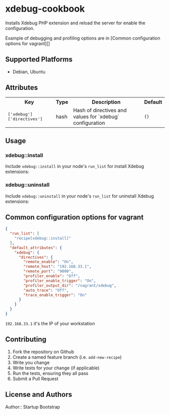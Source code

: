 # xdebug-cookbook

Installs Xdebug PHP extension and reload the server for enable the configuration.

Example of debugging and profiling options are in [Common configuration options for vagrant][]

## Supported Platforms

 * Debian, Ubuntu

## Attributes

<table>
  <tr>
    <th>Key</th>
    <th>Type</th>
    <th>Description</th>
    <th>Default</th>
  </tr>
  <tr>
    <td><tt>['xdebug']['directives']</tt></td>
    <td>hash</td>
    <td>Hash of directives and values for `xdebug` configuration</td>
    <td><tt>{}</tt></td>
  </tr>
</table>

## Usage

### xdebug::install

Include `xdebug::install` in your node's `run_list` for install Xdebug extensions:


### xdebug::uninstall

Include `xdebug::uninstall` in your node's `run_list` for uninstall Xdebug extensions:


## Common configuration options for vagrant


```json
{
  "run_list": [
    "recipe[xdebug::install]"
  ],
  "default_attributes": {
    "xdebug": {
      "directives": {
        "remote_enable": "On",
        "remote_host": "192.168.33.1",
        "remote_port": "9000",
        "profiler_enable": "Off",
        "profiler_enable_trigger": "On",
        "profiler_output_dir": "/vagrant/xdebug",
        "auto_trace": "Off",
        "trace_enable_trigger": "On"
      }
    }
  }
}
```

`192.168.33.1` it's the IP of your workstation

## Contributing

1. Fork the repository on Github
2. Create a named feature branch (i.e. `add-new-recipe`)
3. Write you change
4. Write tests for your change (if applicable)
5. Run the tests, ensuring they all pass
6. Submit a Pull Request

## License and Authors

Author:: Startup Bootstrap
